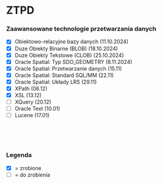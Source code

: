 # ZTPD
###  Zaawansowane technologie przetwarzania danych

- [x] Obiektowo-relacyjne bazy danych (11.10.2024)
- [x] Duze Obiekty Binarne (BLOB) (18.10.2024)
- [x] Duze Obiekty Tekstowe (CLOB) (25.10.2024)
- [x] Oracle Spatial: Typ SDO_GEOMETRY (8.11.2024)
- [x] Oracle Spatial: Przetwarzanie danych (15.11)
- [x] Oracle Spatial: Standard SQL/MM (22.11)
- [x] Oracle Spatial: Układy LRS (29.11)
- [x] XPath (06.12)
- [x] XSL (13.12)
- [ ] XQuery (20.12)
- [ ] Oracle Text (10.01)
- [ ] Lucene (17.01)

<br><br><br>
### Legenda
 - [x] = zrobione
 - [ ] = do zrobienia
